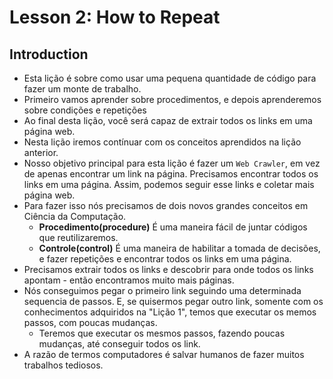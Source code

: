 # Lesson 2: How to Repeat

## Introduction

+ Esta lição é sobre como usar uma pequena quantidade de código para fazer um monte de trabalho.
+ Primeiro vamos aprender sobre procedimentos, e depois aprenderemos sobre condições e repetições
+ Ao final desta lição, você será capaz de  extrair todos os links em uma página web.
+ Nesta lição iremos contínuar com os conceitos aprendidos na lição anterior.
+ Nosso objetivo principal para esta lição é fazer um `Web Crawler`, em vez de apenas encontrar um link na página. Precisamos encontrar todos os links em uma página. Assim, podemos seguir esse links e coletar mais página web.
+ Para fazer isso nós precisamos de dois novos grandes conceitos em Ciência da Computação.
	+ **Procedimento(procedure)** É uma maneira fácil de juntar códigos que reutilizaremos.
	+ **Controle(control)** É uma maneira de habilitar a tomada de decisões, e fazer repetições e encontrar todos os links em uma página.
+ Precisamos extrair todos os links e descobrir para onde todos os links apontam - então encontramos muito mais páginas.
+ Nós conseguimos pegar o primeiro link seguindo uma determinada sequencia de passos. E, se quisermos pegar outro link, somente com os conhecimentos adquiridos na "Lição 1", temos que executar os memos passos, com poucas mudanças.
	+ Teremos que executar os mesmos passos, fazendo poucas mudanças, até conseguir todos os link.
+ A razão de termos computadores é salvar humanos de fazer muitos trabalhos tediosos.